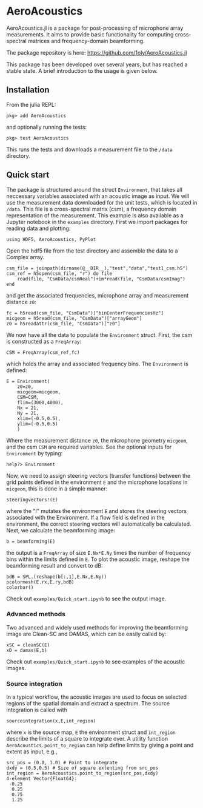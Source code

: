 # AeroAcoustics

AeroAcoustics.jl is a package for post-processing of microphone array measurements.
It aims to provide basic functionality for computing cross-spectral matrices and frequency-domain beamforming.

The package repository is here: <https://github.com/1oly/AeroAcoustics.jl>

This package has been developed over several years, but has reached a stable state. A brief introduction to the usage is given below.

## Installation
From the julia REPL:  
```
pkg> add AeroAcoustics
```   
and optionally running the tests:  
```
pkg> test AeroAcoustics
```  
This runs the tests and downloads a measurement file to the `/data` directory.

## Quick start
The package is structured around the struct `Environment`, that takes all neccessary variables associated with an acoustic image as input. We will use the measurement data downloaded for the unit tests, which is located in `/data`. This file is a cross-spectral matrix (csm), a frequency domain representation of the measurement. This example is also available as a Jupyter notebook in the `examples` directory. First we import packages for reading data and plotting:
```
using HDF5, AeroAcoustics, PyPlot
```
Open the hdf5 file from the test directory and assemble the data to a Complex array.
```
csm_file = joinpath(dirname(@__DIR__),"test","data","test1_csm.h5")
csm_ref = h5open(csm_file, "r") do file
    read(file, "CsmData/csmReal")+im*read(file, "CsmData/csmImag")
end
```
and get the associated frequencies, microphone array and measurement distance `z0`:
```
fc = h5read(csm_file, "CsmData")["binCenterFrequenciesHz"]
micgeom = h5read(csm_file, "CsmData")["arrayGeom"]
z0 = h5readattr(csm_file, "CsmData")["z0"]
```
We now have all the data to populate the `Environment` struct. First, the csm is constructed as a `FreqArray`:
```
CSM = FreqArray(csm_ref,fc)
```
which holds the array and associated frequency bins. The `Environment` is defined:
```
E = Environment(
    z0=z0,
    micgeom=micgeom,
    CSM=CSM,
    flim=(3000,4000),
    Nx = 21,
    Ny = 21,
    xlim=(-0.5,0.5),
    ylim=(-0.5,0.5)
    )
```
Where the measurement distance `z0`, the microphone geometry `micgeom`, and the csm `CSM` are required variables. 
See the optional inputs for `Environment` by typing:
```
help?> Environment
```
Now, we need to assign steering vectors (transfer functions) between the grid points defined in the environment `E` and the microphone locations in `micgeom`, this is done in a simple manner:
```
steeringvectors!(E)
```
where the "!" mutates the environment `E` and stores the steering vectors associated with the Environment. If a flow field is defined in the environment, the correct steering vectors will automatically be calculated. Next, we calculate the beamforming image:
```
b = beamforming(E)
```
the output is a `FreqArray` of size `E.Nx*E.Ny` times the number of frequency bins within the limits defined in `E`. To plot the acoustic image, reshape the beamforming result and convert to dB:
```
bdB = SPL.(reshape(b[:,1],E.Nx,E.Ny))
pcolormesh(E.rx,E.ry,bdB)
colorbar()
```
Check out `examples/Quick_start.ipynb` to see the output image.

### Advanced methods
Two advanced and widely used methods for improving the beamforming image are
Clean-SC and DAMAS, which can be easily called by:   
```
xSC = cleanSC(E)
xD = damas(E,b)
```
Check out `examples/Quick_start.ipynb` to see examples of the acoustic images.

### Source integration
In a typical workflow, the acoustic images are used to focus on selected regions
of the spatial domain and extract a spectrum. The source integration is called with
```
sourceintegration(x,E,int_region)
```
where `x` is the source map, `E` the environment struct and `int_region` describe the limits of
a square to integrate over. A utility function `AeroAcoustics.point_to_region` can help define limits 
by giving a point and extent as input, e.g.,   
```
src_pos = (0.0, 1.0) # Point to integrate
dxdy = (0.5,0.5) # Size of square extenting from src_pos 
int_region = AeroAcoustics.point_to_region(src_pos,dxdy)
4-element Vector{Float64}:
 -0.25
  0.25
  0.75
  1.25
```